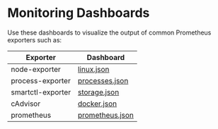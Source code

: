 
# Monitoring Dashboards

Use these dashboards to visualize the output of common Prometheus exporters such as:

|Exporter|Dashboard|
|-|-|
|node-exporter|[linux.json](./linux.json)|
|process-exporter|[processes.json](./processes.json)|
|smartctl-exporter|[storage.json](./storage.json)|
|cAdvisor|[docker.json](./docker.json)|
|prometheus|[prometheus.json](./prometheus.json)|